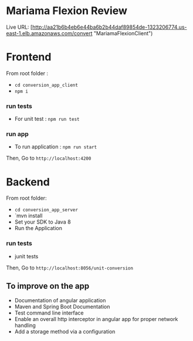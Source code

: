 # Mariama Flexion Review

Live URL: [http://aa21b6b4eb6e44ba6b2b44daf89854de-1323206774.us-east-1.elb.amazonaws.com/convert "MariamaFlexionClient")

# Frontend
From root folder  :
* `cd conversion_app_client`
* `npm i`
### run tests
* For unit test : `npm run test`
### run app 
* To run application : `npm run start`

Then,
Go to `http://localhost:4200`


# Backend
From root folder:
* `cd conversion_app_server`
* `mvn install
* Set your SDK to Java 8
* Run the Application

### run tests
* junit tests

Then,
Go to `http://localhost:8056/unit-conversion`


## To improve on the app

* Documentation of angular application
* Maven and Spring Boot Documentation
* Test command line interface
* Enable an overall http interceptor in angular app for proper network handling
* Add a storage method via a configuration


